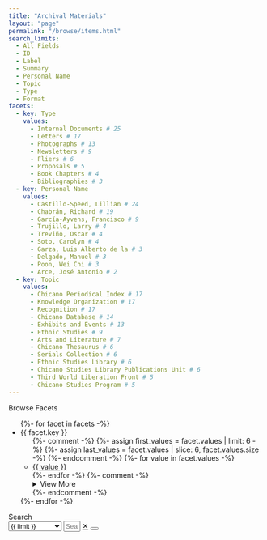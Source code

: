 ```yaml
---
title: "Archival Materials"
layout: "page"
permalink: "/browse/items.html"
search_limits:
  - All Fields
  - ID
  - Label
  - Summary
  - Personal Name
  - Topic
  - Type
  - Format
facets:
  - key: Type
    values:
      - Internal Documents # 25
      - Letters # 17
      - Photographs # 13
      - Newsletters # 9
      - Fliers # 6
      - Proposals # 5
      - Book Chapters # 4
      - Bibliographies # 3
  - key: Personal Name 
    values:
      - Castillo-Speed, Lillian # 24
      - Chabrán, Richard # 19
      - García-Ayvens, Francisco # 9
      - Trujillo, Larry # 4
      - Treviño, Oscar # 4
      - Soto, Carolyn # 4
      - Garza, Luis Alberto de la # 3
      - Delgado, Manuel # 3
      - Poon, Wei Chi # 3
      - Arce, José Antonio # 2
  - key: Topic 
    values:
      - Chicano Periodical Index # 17
      - Knowledge Organization # 17
      - Recognition # 17
      - Chicano Database # 14
      - Exhibits and Events # 13
      - Ethnic Studies # 9
      - Arts and Literature # 7
      - Chicano Thesaurus # 6
      - Serials Collection # 6
      - Ethnic Studies Library # 6
      - Chicano Studies Library Publications Unit # 6
      - Third World Liberation Front # 5
      - Chicano Studies Program # 5
---
```


<script src="https://unpkg.com/itemsjs@2.1.24/dist/index.umd.js"></script>
<script src="https://unpkg.com/lunr/lunr.js"></script>
<script>
  async function fetchData(dataFile) {
    const response = await fetch(dataFile);
    const data = await response.json();
    return data;
  }
  window.prefixUrl    = "{{ '/' | url }}";
  window.promisedData = fetchData("{{ '/items.json' | url }}"); 
</script>

<div class="md:flex pb-10 not-prose">
  <aside class="flex-none md:block md:basis-1/4 xl:basis-1/5 hidden md:text-sm">
    <div class="font-bold text-2xl tracking-tight mb-4">Browse Facets</div>
    <ul>
      {%- for facet in facets -%}
      <li class="pb-5">
        <div class="text-xl tracking-tight mb-1">{{ facet.key }}</div>
        <ul>
          {%- comment -%}
          {%- assign first_values = facet.values | limit: 6 -%}
          {%- assign last_values = facet.values | slice: 6, facet.values.size  -%}
          {%- endcomment -%}
          {%- for value in facet.values -%}
          <li class="border-t border-neutral py-1"><a data="{{ value | remove: ',' | remove: '.' }}" class="link hover:text-accent" href="{{ '/browse/items.html' | url }}?limit={{ facet.key | uri_encode }}&query={{ value | uri_encode }}">{{ value }}</a></li>
          {%- endfor -%}
          {%- comment -%}
          <details>
            {%- for value in last_values -%}
            <li class="border-t border-neutral py-1"><a href="{{ '/browse/items.html' | url }}?limit={{ facet.key | uri_encode }}&query={{ value | uri_encode }}">{{ value }}</a></li>
            {%- endfor -%}
            <summary class="text-accent cursor-pointer">
            View More
            </summary>
          </details>
          {%- endcomment -%}
        </ul>
      </li>
      {%- endfor -%}
    </ul>
  </aside>

  <section class="flex-auto md:basis-3/4 xl:basis-4/5 md:px-10 not-prose">
    <div class="font-bold text-2xl tracking-tight mb-4">Search</div>
    <div class="join w-full max-w-full mb-8">
      <select size="1" aria-label="select field to search within" id="search-limit-select" class="focus:outline-none select select-bordered md:select-md select-sm join-item border-1 border-base-content">
        <option disabled>Search Within</option>
        {%- for limit in search_limits -%}
        <option>{{ limit }}</option>
        {%- endfor -%}
      </select>
      <input size="1" id="search-input" class="focus:outline-none font-mono input grow input-bordered md:input-md input-sm join-item border-1 border-base-content" placeholder="Search"/>
      <a href="{{ '/browse/items.html' | url }}" size="1" class="focus:outline-none btn btn-sm md:btn-md btn-outline join-item">✕</a>
      <button size="1" aria-label="submit search query" id="search-submit" class="focus:outline-none btn btn-sm md:btn-md btn-outline join-item">
        <svg xmlns="http://www.w3.org/2000/svg" viewBox="0 0 16 16" fill="currentColor" class="w-4 h-4 opacity-70"><path fill-rule="evenodd" d="M9.965 11.026a5 5 0 1 1 1.06-1.06l2.755 2.754a.75.75 0 1 1-1.06 1.06l-2.755-2.754ZM10.5 7a3.5 3.5 0 1 1-7 0 3.5 3.5 0 0 1 7 0Z" clip-rule="evenodd" /></svg>
      </button>
    </div>
    <div id="results-info"></div>
    <div id="results" class="grid grid-cols-2 sm:grid-cols-3 lg:grid-cols-5 gap-10 gap-y-5 items-center">
    </div>
  </section>

</div>

<script src="{{ '/js/search.js' | url }}"></script>
